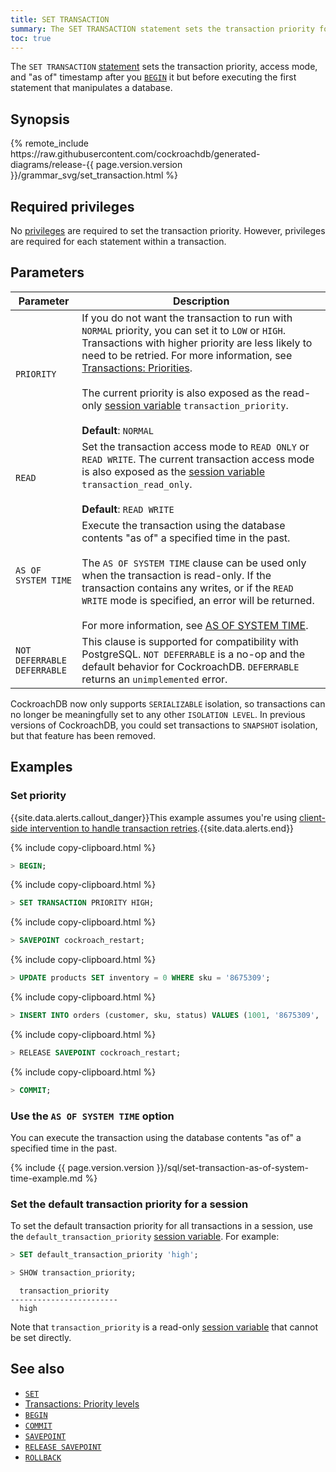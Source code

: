 ```yaml
---
title: SET TRANSACTION
summary: The SET TRANSACTION statement sets the transaction priority for the current session or an individual transaction.
toc: true
---
```


The `SET TRANSACTION` [statement](sql-statements.html) sets the transaction priority, access mode, and "as of" timestamp after you [`BEGIN`](begin-transaction.html) it but before executing the first statement that manipulates a database.

## Synopsis

<div>
{% remote_include https://raw.githubusercontent.com/cockroachdb/generated-diagrams/release-{{ page.version.version }}/grammar_svg/set_transaction.html %}
</div>

## Required privileges

No [privileges](authorization.html#assign-privileges) are required to set the transaction priority. However, privileges are required for each statement within a transaction.

## Parameters

Parameter | Description
----------|------------
`PRIORITY` | If you do not want the transaction to run with `NORMAL` priority, you can set it to `LOW` or `HIGH`. Transactions with higher priority are less likely to need to be retried. For more information, see [Transactions: Priorities](transactions.html#transaction-priorities).<br><br>The current priority is also exposed as the read-only [session variable](show-vars.html) `transaction_priority`.<br><br>**Default**: `NORMAL`
`READ` | Set the transaction access mode to `READ ONLY` or `READ WRITE`. The current transaction access mode is also exposed as the [session variable](show-vars.html) `transaction_read_only`.<br><br>**Default**: `READ WRITE`
`AS OF SYSTEM TIME` | Execute the transaction using the database contents "as of" a specified time in the past.<br/><br/> The `AS OF SYSTEM TIME` clause can be used only when the transaction is read-only. If the transaction contains any writes, or if the `READ WRITE` mode is specified, an error will be returned.<br/><br/>For more information, see [AS OF SYSTEM TIME](as-of-system-time.html).
`NOT DEFERRABLE`<br>`DEFERRABLE` |  This clause is supported for compatibility with PostgreSQL. `NOT DEFERRABLE` is a no-op and the default behavior for CockroachDB. `DEFERRABLE` returns an `unimplemented` error.

CockroachDB now only supports `SERIALIZABLE` isolation, so transactions can no longer be meaningfully set to any other `ISOLATION LEVEL`. In previous versions of CockroachDB, you could set transactions to `SNAPSHOT` isolation, but that feature has been removed.

## Examples

### Set priority

{{site.data.alerts.callout_danger}}This example assumes you're using <a href="transactions.html#client-side-intervention">client-side intervention to handle transaction retries</a>.{{site.data.alerts.end}}

{% include copy-clipboard.html %}
~~~ sql
> BEGIN;
~~~

{% include copy-clipboard.html %}
~~~ sql
> SET TRANSACTION PRIORITY HIGH;
~~~

{% include copy-clipboard.html %}
~~~ sql
> SAVEPOINT cockroach_restart;
~~~

{% include copy-clipboard.html %}
~~~ sql
> UPDATE products SET inventory = 0 WHERE sku = '8675309';
~~~

{% include copy-clipboard.html %}
~~~ sql
> INSERT INTO orders (customer, sku, status) VALUES (1001, '8675309', 'new');
~~~

{% include copy-clipboard.html %}
~~~ sql
> RELEASE SAVEPOINT cockroach_restart;
~~~

{% include copy-clipboard.html %}
~~~ sql
> COMMIT;
~~~

### Use the `AS OF SYSTEM TIME` option

You can execute the transaction using the database contents "as of" a specified time in the past.

{% include {{ page.version.version }}/sql/set-transaction-as-of-system-time-example.md %}

### Set the default transaction priority for a session

 To set the default transaction priority for all transactions in a session, use the `default_transaction_priority` [session variable](set-vars.html). For example:

~~~ sql
> SET default_transaction_priority 'high';
~~~

~~~ sql
> SHOW transaction_priority;
~~~

~~~
  transaction_priority
------------------------
  high
~~~

Note that `transaction_priority` is a read-only [session variable](show-vars.html) that cannot be set directly.

## See also

- [`SET`](set-vars.html)
- [Transactions: Priority levels](transactions.html#transaction-priorities)
- [`BEGIN`](begin-transaction.html)
- [`COMMIT`](commit-transaction.html)
- [`SAVEPOINT`](savepoint.html)
- [`RELEASE SAVEPOINT`](release-savepoint.html)
- [`ROLLBACK`](rollback-transaction.html)
